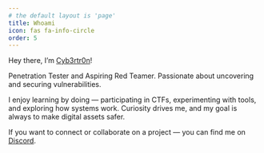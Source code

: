 ```yaml
---
# the default layout is 'page'
title: Whoami
icon: fas fa-info-circle
order: 5
---
```


Hey there, I’m [Cyb3rtr0n](https://www.linkedin.com/in/mostafa-abdelaziz-7bb918237/)!

Penetration Tester and Aspiring Red Teamer. Passionate about uncovering and securing vulnerabilities.

I enjoy learning by doing — participating in CTFs, experimenting with tools, and exploring how systems work. Curiosity drives me, and my goal is always to make digital assets safer.

If you want to connect or collaborate on a project — you can find me on [Discord](https://discord.com/users/730897307658354869).